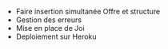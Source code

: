 - Faire insertion simultanée Offre et structure
- Gestion des erreurs
- Mise en place de Joi
- Deploiement sur Heroku